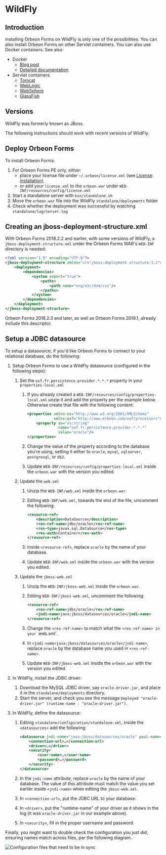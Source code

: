 # WildFly

## Introduction

Installing Orbeon Forms on WildFly is only one of the possibilities. You can also install Orbeon Forms on other Servlet containers. You can also use Docker containers. See also:

- Docker
    - [Blog post](https://www.orbeon.com/2024/10/orbeon-forms-docker-images) 
    - [Detailed documentation](docker.md)
- Servlet containers
    - [Tomcat](tomcat.md)
    - [WebLogic](weblogic.md)
    - [WebSphere](websphere.md)
    - [GlassFish](glassfish.md)

## Versions

WildFly was formerly known as JBoss.

The following instructions should work with recent versions of WildFly.

## Deploy Orbeon Forms

To install Orbeon Forms:

1. For Orbeon Forms PE only, either:
    - place your license file under `~/.orbeon/license.xml` (see [License installation](README.md#license-installation-orbeon-forms-pe-only)),
    - or add your `license.xml` to the `orbeon.war` under `WEB-INF/resources/config/license.xml`
2. Start a standalone server with `bin/standalone.sh`
3. Move the `orbeon.war` file into the WildFly `standalone/deployments` folder
4. Check whether the deployment was successful by watching `standalone/log/server.log`

## Creating an jboss-deployment-structure.xml

With Orbeon Forms 2018.2.2 and earlier, with some versions of WildFly, a `jboss-deployment-structure.xml` under the Orbeon Forms WAR's `WEB-INF` directory is needed: 

```xml
<?xml version="1.0" encoding="UTF-8"?>
<jboss-deployment-structure xmlns="urn:jboss:deployment-structure:1.1">
    <deployment>
        <dependencies>
            <system export="true">
                <paths>
                    <path name="org/w3c/dom/css"/>             
                </paths>
            </system>
        </dependencies>
    </deployment>
</jboss-deployment-structure>
```

Orbeon Forms 2018.2.3 and later, as well as Orbeon Forms 2019.1, already include this descriptor.

## Setup a JDBC datasource

To setup a datasource, if you'd like Orbeon Forms to connect to your relational database, do the following:

1. Setup Orbeon Forms to use a WildFly datasource (configured in the following steps):

    1. Set the `oxf.fr.persistence.provider.*.*.*` property in your `properties-local.xml`
    
        1. If you already created a `WEB-INF/resources/config/properties-local.xml` unzip it and add the property per the example below. Otherwise create that file with the following content:

            ```xml
            <properties xmlns:xs="http://www.w3.org/2001/XMLSchema"
                        xmlns:oxf="http://www.orbeon.com/oxf/processors">
                <property as="xs:string"
                          name="oxf.fr.persistence.provider.*.*.*"
                          value="oracle"/>
            </properties>
            ```
        2. Change the value of the property according to the database you're using, setting it either to `oracle`, `mysql`, `sqlserver`, `postgresql`, or `db2`.
        3. Update `WEB-INF/resources/config/properties-local.xml` inside the `orbeon.war` with the version you edited.
        
    2. Update the `web.xml`
     
        1. Unzip the `WEB-INF/web.xml` inside the `orbeon.war`.
        2. Editing `WEB-INF/web.xml`, towards the end of the file, uncomment the following:

            ```xml
            <resource-ref>
                <description>DataSource</description>
                <res-ref-name>jdbc/oracle</res-ref-name>
                <res-type>javax.sql.DataSource</res-type>
                <res-auth>Container</res-auth>
            </resource-ref>
            ```
        3. Inside `<resource-ref>`, replace `oracle` by the name of your database.
        4. Update `WEB-INF/web.xml` inside the `orbeon.war` with the version you edited.
        
   3. Update the `jboss-web.xml`
   
        1. Unzip the `WEB-INF/jboss-web.xml` inside the `orbeon.war`.
        2. Editing `WEB-INF/jboss-web.xml`, uncomment the following:

            ```xml
            <resource-ref>
                <res-ref-name>jdbc/oracle</res-ref-name>
                <jndi-name>java:jboss/datasources/oracle</jndi-name>
            </resource-ref>
            ```
        3. Change the `<res-ref-name>` to match what the `<res-ref-name> in your `web.xml`.
        4. In `<jndi-name>java:jboss/datasources/oracle</jndi-name>`, replace `oracle` by the database name you used in `<res-ref-name>`.
        5. Update `WEB-INF/jboss-web.xml` inside the `orbeon.war` with the version you edited.
        
2. In WildFly, install the JDBC driver:

    1. Download the MySQL JDBC driver, say `oracle-driver.jar`, and place it in the `standalone/deployments` directory.
    2. Start the server, and check you see the message `Deployed "oracle-driver.jar" (runtime-name : "oracle-driver.jar")`.
    
3. In WildFly, define the datasource:

    1. Editing `standalone/configuration/standalone.xml`, inside the `<datasources>` add the following:

        ```xml
        <datasource jndi-name="java:jboss/datasources/oracle" pool-name="oracle" enabled="true">
            <connection-url>…</connection-url>
            <driver>…</driver>
            <security>
                <user-name>…</user-name>
                <password>…</password>
            </security>
        </datasource>
        ```
    2. In the `jndi-name` attribute, replace `oracle` by the name of your database. The value of this attribute must match the value you set earlier inside `<jndi-name>` when editing the `jboss-web.xml`.
    3. In `<connection-url>`, put the JDBC URL to your database.
    4. In `<driver>`, put the "runtime-name" of your driver as it shows in the log (it was `oracle-driver.jar` in our example above).
    5. In `<security>`, fill in the proper username and password.

Finally, you might want to double check the configuration you just did, ensuring names match across files, per the following diagram.

![Configuration files that need to be in sync](images/jboss.png)
